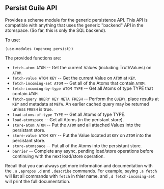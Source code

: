 Persist Guile API
-----------------

Provides a scheme module for the generic persistence API. This API
is compatible with anything that uses the generic "backend" API in
the atomspace. (So far, this is only the SQL backend).

To use:
```
(use-modules (opencog persist))
```
The provided functions are:

* `fetch-atom ATOM` --
      Get the current Values (including TruthValues) on `ATOM`.
* `fetch-value ATOM KEY` --
      Get the current Value on `ATOM` at `KEY`.
* `fetch-incoming-set ATOM` --
      Get all of the Atoms that contain `ATOM`.
* `fetch-incoming-by-type ATOM TYPE` --
      Get all Atoms of type TYPE that contain `ATOM`.
* `fetch-query QUERY KEY META FRESH` --
      Perform the `QUERY`, place results at `KEY` and metadata at `META`.
      An earlier cached query may be returned unless `FRESH` is true.
* `load-atoms-of-type TYPE` --
      Get all Atoms of type TYPE.
* `load-atomspace` --
      Get all Atoms (in the peristant store).
* `store-atom ATOM` --
      Put the `ATOM` and all attached Values into the persistant store.
* `store-value ATOM KEY` --
      Put the Value located at `KEY` on `ATOM` into the persistant store.
* `store-atomspace` --
      Put all of the Atoms into the persistant store.
* `barrier` --
      Complete any async, pending load/store operations before
      continuing with the next load/store operation.

Recall that you can always get more information and documentation with
the `,a` `,apropos` `,d` and `,describe` commands. For example, saying
`,a fetch` will list all commands with `fetch` in thier name, and 
`,d fetch-incoming-set` will print the full documentation.
